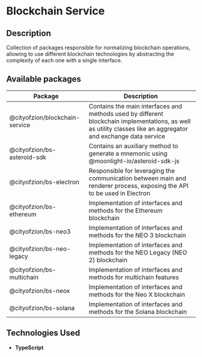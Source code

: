 # Blockchain Service

## Description
Collection of packages responsible for normalizing blockchain operations, allowing to use different blockchain technologies by abstracting the
complexity of each one with a single interface.

## Available packages
| Package                        | Description                                                                                                                                                    |
|--------------------------------|----------------------------------------------------------------------------------------------------------------------------------------------------------------|
| @cityofzion/blockchain-service | Contains the main interfaces and methods used by different blockchain implementations, as well as utility classes like an aggregator and exchange data service |
| @cityofzion/bs-asteroid-sdk    | Contains an auxiliary method to generate a mnemonic using @moonlight-io/asteroid-sdk-js                                                                        |
| @cityofzion/bs-electron        | Responsible for leveraging the communication between main and renderer process, exposing the API to be used in Electron                                        |
| @cityofzion/bs-ethereum        | Implementation of interfaces and methods for the Ethereum blockchain                                                                                           |
| @cityofzion/bs-neo3            | Implementation of interfaces and methods for the NEO 3 blockchain                                                                                              |
| @cityofzion/bs-neo-legacy      | Implementation of interfaces and methods for the NEO Legacy (NEO 2) blockchain                                                                                 |
| @cityofzion/bs-multichain            | Implementation of interfaces and methods for multichain features                                                                                                        |
| @cityofzion/bs-neox            | Implementation of interfaces and methods for the Neo X blockchain                                                                                              |
| @cityofzion/bs-solana          | Implementation of interfaces and methods for the Solana blockchain                                                                                             |


## Technologies Used
- **TypeScript**
